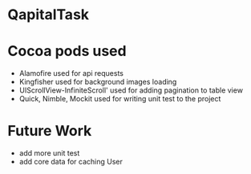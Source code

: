 # QapitalTask

# Cocoa pods used
- Alamofire 
used for api requests
- Kingfisher
used for background images loading
- UIScrollView-InfiniteScroll'
used for adding pagination to table view
- Quick, Nimble, Mockit
used for writing unit test to the project


# Future  Work
- add more unit test
- add core data for caching User
